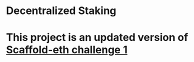 # Decentralized Staking

# This project is an updated version of [Scaffold-eth challenge 1](https://speedrunethereum.com/challenge/decentralized-staking)

